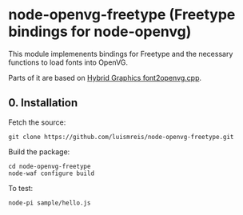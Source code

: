 # node-openvg-freetype (Freetype bindings for node-openvg)

This module implemenents bindings for Freetype and the necessary functions to load fonts into OpenVG.

Parts of it are based on [Hybrid Graphics font2openvg.cpp](http://web.archive.org/web/20070808195154/http://developer.hybrid.fi/font2openvg/font2openvg.cpp.txt).

## 0. Installation

Fetch the source:

    git clone https://github.com/luismreis/node-openvg-freetype.git

Build the package:

    cd node-openvg-freetype
    node-waf configure build

To test:

    node-pi sample/hello.js
